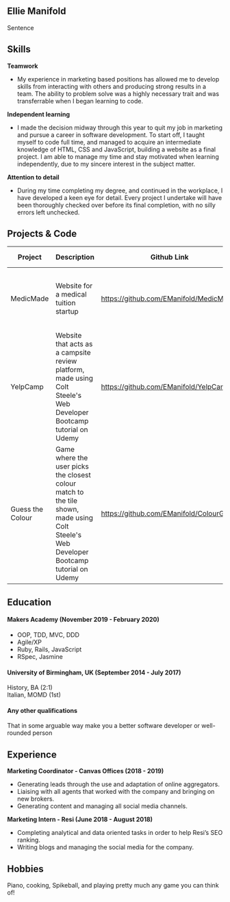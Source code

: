 ## Ellie Manifold

Sentence

## Skills

**Teamwork**
- My experience in marketing based positions has allowed me to develop skills from interacting with others and producing strong results in a team. The ability to problem solve was a highly necessary trait and was transferrable when I began learning to code.

**Independent learning**
- I made the decision midway through this year to quit my job in marketing and pursue a career in software development. To start off, I taught myself to code full time, and managed to acquire an intermediate knowledge of HTML, CSS and JavaScript, building a website as a final project. I am able to manage my time and stay motivated when learning independently, due to my sincere interest in the subject matter.

**Attention to detail**
- During my time completing my degree, and continued in the workplace, I have developed a keen eye for detail. Every project I undertake will have been thoroughly checked over before its final completion, with no silly errors left unchecked.

## Projects & Code

**Project** | **Description** | **Github Link** | **Technologies Used**
--- | --- | --- | ---
MedicMade | Website for a medical tuition startup | https://github.com/EManifold/MedicMade | NodeJS, Bootstrap, PassportJS, ExpressJS, HTML, CSS and JavaScript
YelpCamp | Website that acts as a campsite review platform, made using Colt Steele's Web Developer Bootcamp tutorial on Udemy | https://github.com/EManifold/YelpCamp | NodeJS, Bootstrap, PassportJS, ExpressJS, HTML, CSS and JavaScript
Guess the Colour | Game where the user picks the closest colour match to the tile shown, made using Colt Steele's Web Developer Bootcamp tutorial on Udemy | https://github.com/EManifold/ColourGame | HTML, CSS and JavaScript

## Education

#### Makers Academy (November 2019 - February 2020)

- OOP, TDD, MVC, DDD
- Agile/XP
- Ruby, Rails, JavaScript
- RSpec, Jasmine

#### University of Birmingham, UK (September 2014 - July 2017)
History, BA (2:1)  
Italian, MOMD (1st)  

#### Any other qualifications

That in some arguable way make you a better software developer or well-rounded person

## Experience

**Marketing Coordinator - Canvas Offices (2018 - 2019)**
- Generating leads through the use and adaptation of online aggregators.
- Liaising with all agents that worked with the company and bringing on new brokers.
- Generating content and managing all social media channels.

**Marketing Intern - Resi (June 2018 - August 2018)**
- Completing analytical and data oriented tasks in order to help Resi’s SEO ranking.
- Writing blogs and managing the social media for the company.

## Hobbies
Piano, cooking, Spikeball, and playing pretty much any game you can think of!
